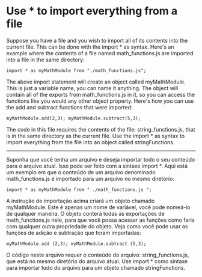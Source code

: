 # Use * to import everything from a file

Suppose you have a file and you wish to import all of its contents into the current file. This can be done with the import * as syntax. Here's an example where the contents of a file named math_functions.js are imported into a file in the same directory:

`import * as myMathModule from "./math_functions.js";`

The above import statement will create an object called myMathModule. This is just a variable name, you can name it anything. The object will contain all of the exports from math_functions.js in it, so you can access the functions like you would any other object property. Here's how you can use the add and subtract functions that were imported:

`myMathModule.add(2,3);
myMathModule.subtract(5,3);`

The code in this file requires the contents of the file: string_functions.js, that is in the same directory as the current file. Use the import * as syntax to import everything from the file into an object called stringFunctions.

---

Suponha que você tenha um arquivo e deseja importar todo o seu conteúdo para o arquivo atual. Isso pode ser feito com a sintaxe import *. Aqui está um exemplo em que o conteúdo de um arquivo denominado math_functions.js é importado para um arquivo no mesmo diretório:

`import * as myMathModule from " ./math_functions.js ";`

A instrução de importação acima criará um objeto chamado myMathModule. Este é apenas um nome de variável, você pode nomeá-lo de qualquer maneira. O objeto conterá todas as exportações de math_functions.js nele, para que você possa acessar as funções como faria com qualquer outra propriedade do objeto. Veja como você pode usar as funções de adição e subtração que foram importadas:

`myMathModule.add (2,3);
myMathModule.subtract (5,3); `

O código neste arquivo requer o conteúdo do arquivo: string_functions.js, que está no mesmo diretório do arquivo atual. Use import * como sintaxe para importar tudo do arquivo para um objeto chamado stringFunctions.